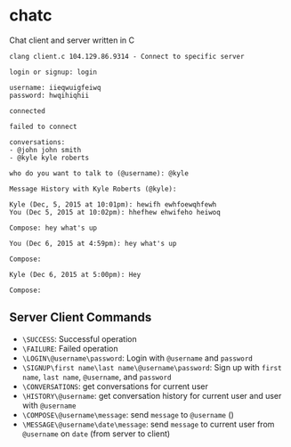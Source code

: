# chatc
Chat client and server written in C

```
clang client.c 104.129.86.9314 - Connect to specific server

login or signup: login

username: iieqwuigfeiwq
password: hwqihiqhii

connected

failed to connect

conversations:
- @john john smith
- @kyle kyle roberts

who do you want to talk to (@username): @kyle

Message History with Kyle Roberts (@kyle):

Kyle (Dec, 5, 2015 at 10:01pm): hewifh ewhfoewqhfewh
You (Dec 5, 2015 at 10:02pm): hhefhew ehwifeho heiwoq

Compose: hey what's up

You (Dec 6, 2015 at 4:59pm): hey what's up

Compose:

Kyle (Dec 6, 2015 at 5:00pm): Hey

Compose:
```

## Server Client Commands
- `\SUCCESS`: Successful operation
- `\FAILURE`: Failed operation
- `\LOGIN\@username\password`: Login with `@username` and `password`
- `\SIGNUP\first name\last name\@username\password`: Sign up with `first name`, `last name`, `@username`, and `password`
- `\CONVERSATIONS`: get conversations for current user
- `\HISTORY\@username`: get conversation history for current user and user with `@username`
- `\COMPOSE\@username\message`: send `message` to `@username` ()
- `\MESSAGE\@username\date\message`: send `message` to current user from `@username` on `date` (from server to client)
